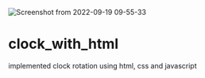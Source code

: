 ![Screenshot from 2022-09-19 09-55-33](https://user-images.githubusercontent.com/72627757/190982805-2d5343cb-6ec8-46cd-9734-b225084295d3.png)
# clock_with_html
implemented clock rotation using html, css and javascript
